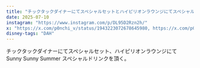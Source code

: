 ```yaml
---
title: "チックタックダイナーにてスペシャルセットとハイピリオンラウンジにてスペシャルドリンク"
date: 2025-07-10
instagram: "https://www.instagram.com/p/DL95D2Rzn2h/"
x: "https://x.com/p0nchi_v/status/1943223072678645980, https://x.com/p0nchi_v/status/1943250474964300059"
disney-tags: "DAH"
---
```


チックタックダイナーにてスペシャルセット、ハイピリオンラウンジにて Sunny Sunny Summer スペシャルドリンクを頂く。